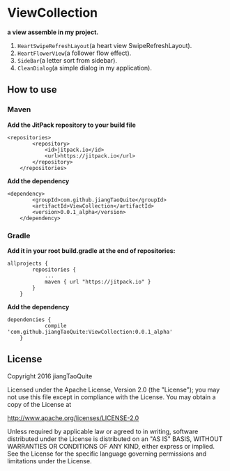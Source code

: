 # ViewCollection
**a view assemble in my project.**
1. `HeartSwipeRefreshLayout`(a heart view SwipeRefreshLayout).</br>
2. `HeartFlowerView`(a follower flow effect).</br>
3. `SideBar`(a letter sort from sidebar).</br>
4. `CleanDialog`(a simple dialog in my application).</br>

## How to use
### Maven
**Add the JitPack repository to your build file**
```DSL
<repositories>
		<repository>
		    <id>jitpack.io</id>
		    <url>https://jitpack.io</url>
		</repository>
	</repositories>
```
**Add the dependency**
```DSL
<dependency>
	    <groupId>com.github.jiangTaoQuite</groupId>
	    <artifactId>ViewCollection</artifactId>
	    <version>0.0.1_alpha</version>
	</dependency>
```
### Gradle

**Add it in your root build.gradle at the end of repositories:**
```DSL
allprojects {
		repositories {
			...
			maven { url "https://jitpack.io" }
		}
	}
```
**Add the dependency**
```DSL
dependencies {
	        compile 'com.github.jiangTaoQuite:ViewCollection:0.0.1_alpha'
	}
```

## License

Copyright 2016 jiangTaoQuite

Licensed under the Apache License, Version 2.0 (the "License"); you may not use this file except in compliance with the License. You may obtain a copy of the License at

http://www.apache.org/licenses/LICENSE-2.0

Unless required by applicable law or agreed to in writing, software distributed under the License is distributed on an "AS IS" BASIS, WITHOUT WARRANTIES OR CONDITIONS OF ANY KIND, either express or implied. See the License for the specific language governing permissions and limitations under the License.

